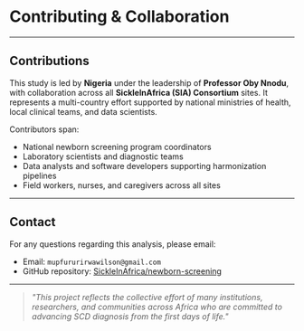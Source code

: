 # Contributing & Collaboration

---

## Contributions

This study is led by **Nigeria** under the leadership of **Professor Oby Nnodu**, with collaboration across all **SickleInAfrica (SIA) Consortium** sites. It represents a multi-country effort supported by national ministries of health, local clinical teams, and data scientists.

Contributors span:

- National newborn screening program coordinators  
- Laboratory scientists and diagnostic teams  
- Data analysts and software developers supporting harmonization pipelines  
- Field workers, nurses, and caregivers across all sites

---

## Contact

For any questions regarding this analysis, please email:

- Email: `mupfururirwawilson@gmail.com`
- GitHub repository: [SickleInAfrica/newborn-screening](https://github.com/sickle-in-africa/newborn-screening)

---

> *"This project reflects the collective effort of many institutions, researchers, and communities across Africa who are committed to advancing SCD diagnosis from the first days of life."*
